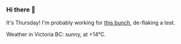 ### Hi there :wave:

It's Thursday! I'm probably working for [this bunch](https://github.com/kohofinancial), de-flaking a test.

Weather in Victoria BC: sunny, at +14°C.
